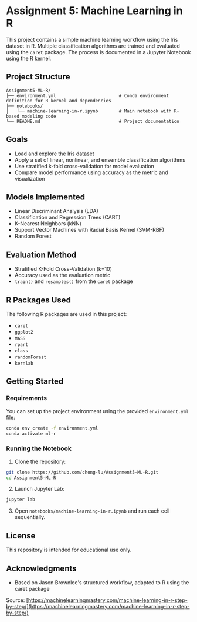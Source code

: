 # Assignment 5: Machine Learning in R

This project contains a simple machine learning workflow using the Iris dataset in R. Multiple classification algorithms are trained and evaluated using the `caret` package. The process is documented in a Jupyter Notebook using the R kernel.

## Project Structure

```
Assignment5-ML-R/
├── environment.yml                        # Conda environment definition for R kernel and dependencies
├── notebooks/
│   └── machine-learning-in-r.ipynb        # Main notebook with R-based modeling code
└── README.md                              # Project documentation
```

## Goals

* Load and explore the Iris dataset
* Apply a set of linear, nonlinear, and ensemble classification algorithms
* Use stratified k-fold cross-validation for model evaluation
* Compare model performance using accuracy as the metric and visualization

## Models Implemented

* Linear Discriminant Analysis (LDA)
* Classification and Regression Trees (CART)
* K-Nearest Neighbors (kNN)
* Support Vector Machines with Radial Basis Kernel (SVM-RBF)
* Random Forest

## Evaluation Method

* Stratified K-Fold Cross-Validation (k=10)
* Accuracy used as the evaluation metric
* `train()` and `resamples()` from the `caret` package

## R Packages Used

The following R packages are used in this project:

* `caret`
* `ggplot2`
* `MASS`
* `rpart`
* `class`
* `randomForest`
* `kernlab`

## Getting Started

### Requirements

You can set up the project environment using the provided `environment.yml` file:

```bash
conda env create -f environment.yml
conda activate ml-r
```

### Running the Notebook

1. Clone the repository:

```bash
git clone https://github.com/chong-lu/Assignment5-ML-R.git
cd Assignment5-ML-R
```

2. Launch Jupyter Lab:

```bash
jupyter lab
```

3. Open `notebooks/machine-learning-in-r.ipynb` and run each cell sequentially.

## License

This repository is intended for educational use only.

## Acknowledgments

* Based on Jason Brownlee's structured workflow, adapted to R using the caret package

Source: [https://machinelearningmastery.com/machine-learning-in-r-step-by-step/](https://machinelearningmastery.com/machine-learning-in-r-step-by-step/)
